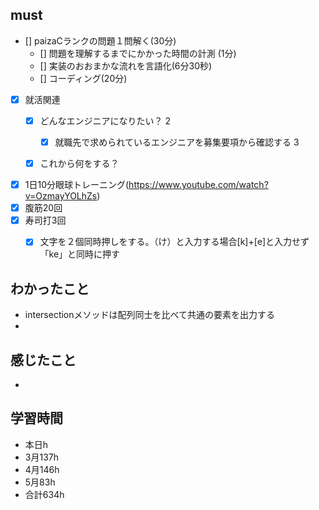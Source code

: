 

## must
- [] paizaCランクの問題１問解く(30分)
  - [] 問題を理解するまでにかかった時間の計測 (1分)
  - [] 実装のおおまかな流れを言語化(6分30秒)
  - [] コーディング(20分) 
- [x] 就活関連  
  - [x] どんなエンジニアになりたい？   2 
    - [x] 就職先で求められているエンジニアを募集要項から確認する 3
  - [x] これから何をする？

  
- [x] 1日10分眼球トレーニング(https://www.youtube.com/watch?v=OzmayYOLhZs)
- [x] 腹筋20回
- [x] 寿司打3回
  - [x] 文字を２個同時押しをする。（け）と入力する場合[k]+[e]と入力せず「ke」と同時に押す



## わかったこと
- intersectionメソッドは配列同士を比べて共通の要素を出力する
-


## 感じたこと
- 


## 学習時間
  - 本日h
  - 3月137h
  - 4月146h
  - 5月83h
  - 合計634h
    
